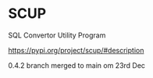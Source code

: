 # SCUP

SQL Convertor Utility Program

https://pypi.org/project/scup/#description


0.4.2 branch merged to main om 23rd Dec
